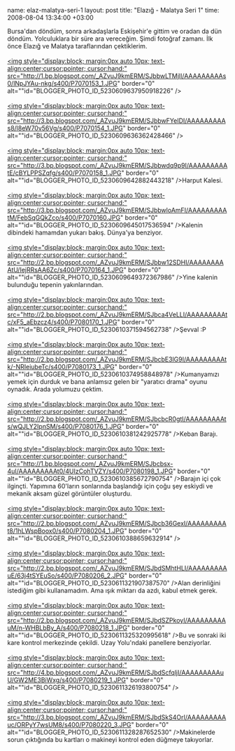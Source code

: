 name: elaz-malatya-seri-1
layout: post
title: "Elazığ - Malatya Seri 1"
time: 2008-08-04 13:34:00 +03:00

Bursa'dan döndüm, sonra arkadaşlarla Eskişehir'e gittim ve oradan da dün döndüm. Yolculuklara bir süre ara vereceğim. Şimdi fotoğraf zamanı. İlk önce Elazığ ve Malatya taraflarından çektiklerim.<br /><br /><a href="http://1.bp.blogspot.com/_AZvuJ9kmERM/SJbbwLTMjlI/AAAAAAAAAs0/lNpJYAu-nkg/s1600-h/P7070153_1.JPG"><img style="display:block; margin:0px auto 10px; text-align:center;cursor:pointer; cursor:hand;" src="http://1.bp.blogspot.com/_AZvuJ9kmERM/SJbbwLTMjlI/AAAAAAAAAs0/lNpJYAu-nkg/s400/P7070153_1.JPG" border="0" alt=""id="BLOGGER_PHOTO_ID_5230609637950918226" /></a><br /><br /><a href="http://3.bp.blogspot.com/_AZvuJ9kmERM/SJbbwFYeIDI/AAAAAAAAAs8/l8eW70v56Vg/s1600-h/P7070154_1.JPG"><img style="display:block; margin:0px auto 10px; text-align:center;cursor:pointer; cursor:hand;" src="http://3.bp.blogspot.com/_AZvuJ9kmERM/SJbbwFYeIDI/AAAAAAAAAs8/l8eW70v56Vg/s400/P7070154_1.JPG" border="0" alt=""id="BLOGGER_PHOTO_ID_5230609636362428466" /></a><br /><br /><a href="http://3.bp.blogspot.com/_AZvuJ9kmERM/SJbbwdq9p9I/AAAAAAAAAtE/cBYLPPSZqfg/s1600-h/P7070158_1.JPG"><img style="display:block; margin:0px auto 10px; text-align:center;cursor:pointer; cursor:hand;" src="http://3.bp.blogspot.com/_AZvuJ9kmERM/SJbbwdq9p9I/AAAAAAAAAtE/cBYLPPSZqfg/s400/P7070158_1.JPG" border="0" alt=""id="BLOGGER_PHOTO_ID_5230609642882443218" /></a>Harput Kalesi.<br /><br /><a href="http://3.bp.blogspot.com/_AZvuJ9kmERM/SJbbwloAmFI/AAAAAAAAAtM/FebSqGQkZco/s1600-h/P7070160.JPG"><img style="display:block; margin:0px auto 10px; text-align:center;cursor:pointer; cursor:hand;" src="http://3.bp.blogspot.com/_AZvuJ9kmERM/SJbbwloAmFI/AAAAAAAAAtM/FebSqGQkZco/s400/P7070160.JPG" border="0" alt=""id="BLOGGER_PHOTO_ID_5230609645017536594" /></a>Kalenin dibindeki hamamdan yukarı bakış. Dünya'ya benziyor.<br /><br /><a href="http://2.bp.blogspot.com/_AZvuJ9kmERM/SJbbw12SDHI/AAAAAAAAAtU/IejRRsAA6Zc/s1600-h/P7070164_1.JPG"><img style="display:block; margin:0px auto 10px; text-align:center;cursor:pointer; cursor:hand;" src="http://2.bp.blogspot.com/_AZvuJ9kmERM/SJbbw12SDHI/AAAAAAAAAtU/IejRRsAA6Zc/s400/P7070164_1.JPG" border="0" alt=""id="BLOGGER_PHOTO_ID_5230609649372367986" /></a>Yine kalenin bulunduğu tepenin yakınlarından.<br /><br /><a href="http://2.bp.blogspot.com/_AZvuJ9kmERM/SJbca4VeLLI/AAAAAAAAAtc/xF5_aEbzcz4/s1600-h/P7080170_1.JPG"><img style="display:block; margin:0px auto 10px; text-align:center;cursor:pointer; cursor:hand;" src="http://2.bp.blogspot.com/_AZvuJ9kmERM/SJbca4VeLLI/AAAAAAAAAtc/xF5_aEbzcz4/s400/P7080170_1.JPG" border="0" alt=""id="BLOGGER_PHOTO_ID_5230610371594562738" /></a>Şevval :P<br /><br /><a href="http://2.bp.blogspot.com/_AZvuJ9kmERM/SJbcbE3lG9I/AAAAAAAAAtk/-NRIeiubeTc/s1600-h/P7080173_1.JPG"><img style="display:block; margin:0px auto 10px; text-align:center;cursor:pointer; cursor:hand;" src="http://2.bp.blogspot.com/_AZvuJ9kmERM/SJbcbE3lG9I/AAAAAAAAAtk/-NRIeiubeTc/s400/P7080173_1.JPG" border="0" alt=""id="BLOGGER_PHOTO_ID_5230610374958848978" /></a>Kumanyamızı yemek için durduk ve bana anlamsız gelen bir "yaratıcı drama" oyunu oynadık. Arada yolumuzu çektim.<br /><br /><a href="http://2.bp.blogspot.com/_AZvuJ9kmERM/SJbcbcR0gtI/AAAAAAAAAts/wQJLY2IpnSM/s1600-h/P7080176_1.JPG"><img style="display:block; margin:0px auto 10px; text-align:center;cursor:pointer; cursor:hand;" src="http://2.bp.blogspot.com/_AZvuJ9kmERM/SJbcbcR0gtI/AAAAAAAAAts/wQJLY2IpnSM/s400/P7080176_1.JPG" border="0" alt=""id="BLOGGER_PHOTO_ID_5230610381242925778" /></a>Keban Barajı.<br /><br /><a href="http://1.bp.blogspot.com/_AZvuJ9kmERM/SJbcbsx-4uI/AAAAAAAAAt0/4UIzCohTVZY/s1600-h/P7080198_1.JPG"><img style="display:block; margin:0px auto 10px; text-align:center;cursor:pointer; cursor:hand;" src="http://1.bp.blogspot.com/_AZvuJ9kmERM/SJbcbsx-4uI/AAAAAAAAAt0/4UIzCohTVZY/s400/P7080198_1.JPG" border="0" alt=""id="BLOGGER_PHOTO_ID_5230610385672790754" /></a>Barajın içi çok ilginçti. Yapımına 60'ların sonlarında başlandığı için çoğu şey eskiydi ve mekanik aksam güzel görüntüler oluşturdu.<br /><br /><a href="http://2.bp.blogspot.com/_AZvuJ9kmERM/SJbcb36GexI/AAAAAAAAAt8/1hLWspBoox0/s1600-h/P7080204_1.JPG"><img style="display:block; margin:0px auto 10px; text-align:center;cursor:pointer; cursor:hand;" src="http://2.bp.blogspot.com/_AZvuJ9kmERM/SJbcb36GexI/AAAAAAAAAt8/1hLWspBoox0/s400/P7080204_1.JPG" border="0" alt=""id="BLOGGER_PHOTO_ID_5230610388659632914" /></a><br /><br /><a href="http://2.bp.blogspot.com/_AZvuJ9kmERM/SJbdSMhtHLI/AAAAAAAAAuE/63j4tSYEuSo/s1600-h/P7080206_2.JPG"><img style="display:block; margin:0px auto 10px; text-align:center;cursor:pointer; cursor:hand;" src="http://2.bp.blogspot.com/_AZvuJ9kmERM/SJbdSMhtHLI/AAAAAAAAAuE/63j4tSYEuSo/s400/P7080206_2.JPG" border="0" alt=""id="BLOGGER_PHOTO_ID_5230611321907387570" /></a>Alan derinliğini istediğim gibi kullanamadım. Ama ışık miktarı da azdı, kabul etmek gerek.<br /><br /><a href="http://2.bp.blogspot.com/_AZvuJ9kmERM/SJbdSZPkoyI/AAAAAAAAAuM/n-WHBLbBy_A/s1600-h/P7080218_1.JPG"><img style="display:block; margin:0px auto 10px; text-align:center;cursor:pointer; cursor:hand;" src="http://2.bp.blogspot.com/_AZvuJ9kmERM/SJbdSZPkoyI/AAAAAAAAAuM/n-WHBLbBy_A/s400/P7080218_1.JPG" border="0" alt=""id="BLOGGER_PHOTO_ID_5230611325320995618" /></a>Bu ve sonraki iki kare kontrol merkezinde çekildi. Uzay Yolu'ndaki panellere benziyorlar.<br /><br /><a href="http://4.bp.blogspot.com/_AZvuJ9kmERM/SJbdScfqljI/AAAAAAAAAuU/GW2ME3BiWxg/s1600-h/P7080219_1.JPG"><img style="display:block; margin:0px auto 10px; text-align:center;cursor:pointer; cursor:hand;" src="http://4.bp.blogspot.com/_AZvuJ9kmERM/SJbdScfqljI/AAAAAAAAAuU/GW2ME3BiWxg/s400/P7080219_1.JPG" border="0" alt=""id="BLOGGER_PHOTO_ID_5230611326193800754" /></a><br /><br /><a href="http://3.bp.blogspot.com/_AZvuJ9kmERM/SJbdSkS4OrI/AAAAAAAAAuc/ORPyY7wsUM8/s1600-h/P7080220_3.JPG"><img style="display:block; margin:0px auto 10px; text-align:center;cursor:pointer; cursor:hand;" src="http://3.bp.blogspot.com/_AZvuJ9kmERM/SJbdSkS4OrI/AAAAAAAAAuc/ORPyY7wsUM8/s400/P7080220_3.JPG" border="0" alt=""id="BLOGGER_PHOTO_ID_5230611328287652530" /></a>Makinelerde sorun çıktığında bu kartları o makineyi kontrol eden düğmeye takıyorlar.
